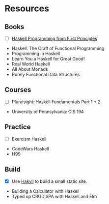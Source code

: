 # Resources

## Books

- [ ] [Haskell Programming from First Principles](http://haskellbook.com/)
- Haskell: The Craft of Functional Programming
- Programming in Haskell
- Learn You a Haskell for Great Good!
- Real World Haskell
- All About Monads
- Purely Functional Data Structures

## Courses

- [ ] Pluralsight: Haskell Fundamentals Part 1 + 2
- University of Pennsylvania: CIS 194

## Practice

- [ ] Exercism Haskell
- CodeWars Haskell
- H99

## Build

- [x] Use [Hakyll](https://jaspervdj.be/hakyll/) to build a small static site.
- Building a Calculator with Haskell
- Typed up CRUD SPA with Haskell and Elm

